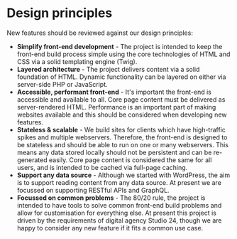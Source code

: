 # Design principles

New features should be reviewed against our design principles:

* **Simplify front-end development** - The project is intended to keep the front-end build process simple using the core technologies of HTML and CSS via a solid templating engine (Twig).
* **Layered architecture** - The project delivers content via a solid foundation of HTML. Dynamic functionality can be layered on either via server-side PHP or JavaScript.
* **Accessible, performant front-end** - It's important the front-end is accessible and available to all. Core page content must be delivered as server-rendered HTML. Performance is an important part of making websites available and this should be considered when developing new features.  
* **Stateless & scalable** - We build sites for clients which have high-traffic spikes and multiple webservers. Therefore, the front-end is designed to be stateless and should be able to run on one or many webservers. This means any data stored locally should not be persistent and can be re-generated easily. Core page content is considered the same for all users, and is intended to be cached via full-page caching.
* **Support any data source** - Although we started with WordPress, the aim is to support reading content from any data source. At present we are focussed on supporting RESTful APIs and GraphQL.
* **Focussed on common problems** - The 80/20 rule, the project is intended to have tools to solve common front-end build problems and allow for customisation for everything else. At present this project is driven by the requirements of digital agency Studio 24, though we are happy to consider any new feature if it fits a common use case.

   

